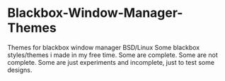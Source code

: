 # Blackbox-Window-Manager-Themes
Themes for blackbox window manager BSD/Linux
Some blackbox styles/themes i made in my free time.
Some are complete.
Some are not complete.
Some are just experiments and incomplete, just to test some designs.
